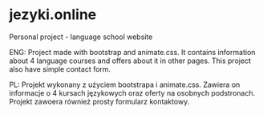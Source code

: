 # jezyki.online
Personal project - language school website

ENG:
Project made with bootstrap and animate.css. It contains information about 4 language courses and offers about it in other pages. This project also have simple contact form.

PL:
Projekt wykonany z użyciem bootstrapa i animate.css. Zawiera on informacje o 4 kursach językowych oraz oferty na osobnych podstronach. Projekt zawoera również prosty formularz kontaktowy.
